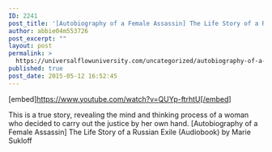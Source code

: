 ```yaml
---
ID: 2241
post_title: '[Autobiography of a Female Assassin] The Life Story of a Russian Exile (Audiobook)'
author: abbie04m553726
post_excerpt: ""
layout: post
permalink: >
  https://universalflowuniversity.com/uncategorized/autobiography-of-a-female-assassin-the-life-story-of-a-russian-exile-audiobook/
published: true
post_date: 2015-05-12 16:52:45
---
```

[embed]https://www.youtube.com/watch?v=QUYp-ftrhtU[/embed]<br>
<p>This is a true story, revealing the mind and thinking process of a woman who decided to carry out the justice by her own hand.
[Autobiography of a Female Assassin] The Life Story of a Russian Exile (Audiobook) by Marie Sukloff</p>